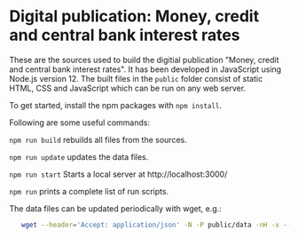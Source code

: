 Digital publication: Money, credit and central bank interest rates
==================================================================

These are the sources used to build the digitial publication "Money, credit and central bank interest rates".
It has been developed in JavaScript using Node.js version 12.
The built files in the `public` folder consist of static HTML, CSS and JavaScript which can be run on any web server.

To get started, install the npm packages with `npm install`.

Following are some useful commands:

`npm run build` rebuilds all files from the sources.

`npm run update` updates the data files.

`npm run start` Starts a local server at http://localhost:3000/

`npm run` prints a complete list of run scripts.

The data files can be updated periodically with wget, e.g.:
```sh
   wget --header='Accept: application/json' -N -P public/data -nH -x --cut-dirs=2 -i public/urls.txt
```
